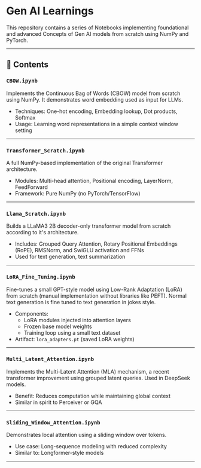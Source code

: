 # Gen AI Learnings

This repository contains a series of Notebooks implementing foundational and advanced Concepts of Gen AI models from scratch using NumPy and PyTorch.

---

## 📁 Contents

### `CBOW.ipynb`
Implements the Continuous Bag of Words (CBOW) model from scratch using NumPy. It demonstrates word embedding used as input for LLMs.

- Techniques: One-hot encoding, Embedding lookup, Dot products, Softmax
- Usage: Learning word representations in a simple context window setting

---

### `Transformer_Scratch.ipynb`
A full NumPy-based implementation of the original Transformer architecture.

- Modules: Multi-head attention, Positional encoding, LayerNorm, FeedForward
- Framework: Pure NumPy (no PyTorch/TensorFlow)

---

### `Llama_Scratch.ipynb`
Builds a LLaMA3 2B decoder-only transformer model from scratch according to it's architecture.

- Includes: Grouped Query Attention, Rotary Positional Embeddings (RoPE), RMSNorm, and SwiGLU activation and FFNs
- Used for text generation, text summarization

---

### `LoRA_Fine_Tuning.ipynb`
Fine-tunes a small GPT-style model using Low-Rank Adaptation (LoRA) from scratch (manual implementation without libraries like PEFT).
Normal text generation is fine tuned to text generation in jokes style.

- Components:
  - LoRA modules injected into attention layers
  - Frozen base model weights
  - Training loop using a small text dataset
- Artifact: `lora_adapters.pt` (saved LoRA weights)

---

### `Multi_Latent_Attention.ipynb`
Implements the Multi-Latent Attention (MLA) mechanism, a recent transformer improvement using grouped latent queries.
Used in DeepSeek models.

- Benefit: Reduces computation while maintaining global context
- Similar in spirit to Perceiver or GQA

---

### `Sliding_Window_Attention.ipynb`
Demonstrates local attention using a sliding window over tokens.

- Use case: Long-sequence modeling with reduced complexity
- Similar to: Longformer-style models

---
